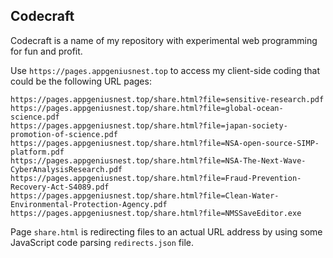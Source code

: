 ## Codecraft
Codecraft is a name of my repository with experimental web programming for fun and profit.

Use `https://pages.appgeniusnest.top` to access my client-side coding that could be the following URL pages:

```
https://pages.appgeniusnest.top/share.html?file=sensitive-research.pdf
https://pages.appgeniusnest.top/share.html?file=global-ocean-science.pdf
https://pages.appgeniusnest.top/share.html?file=japan-society-promotion-of-science.pdf
https://pages.appgeniusnest.top/share.html?file=NSA-open-source-SIMP-platform.pdf
https://pages.appgeniusnest.top/share.html?file=NSA-The-Next-Wave-CyberAnalysisResearch.pdf
https://pages.appgeniusnest.top/share.html?file=Fraud-Prevention-Recovery-Act-S4089.pdf
https://pages.appgeniusnest.top/share.html?file=Clean-Water-Environmental-Protection-Agency.pdf
https://pages.appgeniusnest.top/share.html?file=NMSSaveEditor.exe
```

Page `share.html` is redirecting files to an actual URL address by using some JavaScript code parsing `redirects.json` file.
